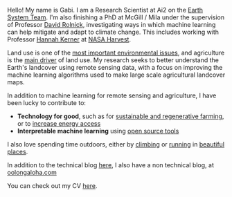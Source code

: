 Hello! My name is Gabi. I am a Research Scientist at Ai2 on the [Earth System Team](https://allenai.org/earth-system). I'm also finishing a PhD at McGill / Mila under the supervision of Professor [David Rolnick](https://davidrolnick.com/), investigating ways in which machine learning can help mitigate and adapt to climate change. This includes working with Professor [Hannah Kerner](https://hannah-rae.github.io/) at [NASA Harvest](https://nasaharvest.org/).

Land use is one of the [most important environmental issues](https://www.monbiot.com/2022/08/19/unholy-cow/), and agriculture is the [main driver](https://ourworldindata.org/land-use) of land use. My research seeks to better understand the Earth's landcover using remote sensing data, with a focus on improving the machine learning algorithms used to make large scale agricultural landcover maps.

In addition to machine learning for remote sensing and agriculture, I have been lucky to contribute to:
* **Technology for good**, such as for [sustainable and regenerative farming](https://www.agri-tech-e.co.uk/small-robot-co-brings-its-per-plant-farming-service-to-50-farms/), or to [increase energy access](https://okrasolar.com/)
* **Interpretable machine learning** using [open source tools](https://github.com/slundberg/shap)

I also love spending time outdoors, either by [climbing](https://i2.wp.com/oolongaloha.com/wp-content/uploads/2020/09/1600244370139-1-scaled.jpg?strip=info&w=2000&ssl=1) or [running](https://i0.wp.com/oolongaloha.com/wp-content/uploads/2020/03/DJI_0070-1-scaled.jpg?w=2280&ssl=1) in [beautiful](https://i2.wp.com/oolongaloha.com/wp-content/uploads/2022/01/IMG_20211120_122140.jpg?strip=info&w=1254&ssl=1) [places](https://i2.wp.com/oolongaloha.com/wp-content/uploads/2019/08/IMG_4514.png?w=2280&ssl=1).

In addition to the technical blog [here](/blog), I also have a non technical blog, at [oolongaloha.com](http://oolongaloha.com)

You can check out my CV [here](/assets/resume.pdf).
